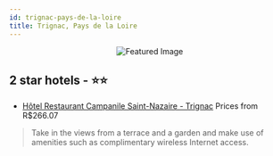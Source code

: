 ```yaml
---
id: trignac-pays-de-la-loire
title: Trignac, Pays de la Loire
---
```


<center><img src="https://i.travelapi.com/hotels/2000000/1200000/1190400/1190372/1445241c_z.jpg" alt="Featured Image" /></center>


##  2 star hotels - ⭐️⭐️

-    [Hôtel Restaurant Campanile Saint-Nazaire - Trignac](https://us.hurb.com/hotels/trignac/hotel-restaurant-campanile-saint-nazaire-trignac-JNP-JP283945?cmp=18055) Prices from R$266.07
   > Take in the views from a terrace and a garden and make use of amenities such as complimentary wireless Internet access.
